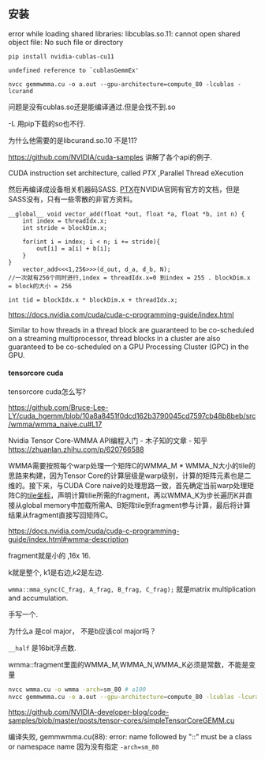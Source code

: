 ## 安装



error while loading shared libraries: libcublas.so.11: cannot open shared object file: No such file or directory

```
pip install nvidia-cublas-cu11

undefined reference to `cublasGemmEx'

nvcc gemmwmma.cu -o a.out --gpu-architecture=compute_80 -lcublas -lcurand 
```

问题是没有cublas.so还是能编译通过.但是会找不到.so

-L 用pip下载的so也不行. 

为什么他需要的是libcurand.so.10 不是11?



https://github.com/NVIDIA/cuda-samples 讲解了各个api的例子. 





 CUDA instruction set architecture, called *PTX* ,Parallel Thread eXecution

然后再编译成设备相关机器码SASS. [PTX](https://link.zhihu.com/?target=https%3A//docs.nvidia.com/cuda/parallel-thread-execution/index.html)在NVIDIA官网有官方的文档，但是SASS没有，只有一些零散的非官方资料。



```
__global__ void vector_add(float *out, float *a, float *b, int n) {
    int index = threadIdx.x; 
    int stride = blockDim.x; 

    for(int i = index; i < n; i += stride){
        out[i] = a[i] + b[i];
    }
}
    vector_add<<<1,256>>>(d_out, d_a, d_b, N);
//一次就有256个同时进行,index = threadIdx.x=0 到index = 255 . blockDim.x = block的大小 = 256

int tid = blockIdx.x * blockDim.x + threadIdx.x;
```



https://docs.nvidia.com/cuda/cuda-c-programming-guide/index.html

Similar to how threads in a thread block are guaranteed to be co-scheduled on a streaming multiprocessor, thread blocks in a cluster are also guaranteed to be co-scheduled on a GPU Processing Cluster (GPC) in the GPU.







####  tensorcore cuda

tensorcore cuda怎么写? 

https://github.com/Bruce-Lee-LY/cuda_hgemm/blob/10a8a8451f0dcd162b3790045cd7597cb48b8beb/src/wmma/wmma_naive.cu#L17

Nvidia Tensor Core-WMMA API编程入门 - 木子知的文章 - 知乎
https://zhuanlan.zhihu.com/p/620766588

WMMA需要按照每个warp处理一个矩阵C的WMMA_M * WMMA_N大小的tile的思路来构建，因为Tensor Core的计算层级是warp级别，计算的矩阵元素也是二维的。接下来，与CUDA Core naive的处理思路一致，首先确定当前warp处理矩阵C的[tile坐标](https://www.zhihu.com/search?q=tile坐标&search_source=Entity&hybrid_search_source=Entity&hybrid_search_extra={"sourceType"%3A"article"%2C"sourceId"%3A"620766588"})，声明计算tilie所需的fragment，再以WMMA_K为步长遍历K并直接从global memory中加载所需A、B矩阵tile到fragment参与计算，最后将计算结果从fragment直接写回矩阵C。

https://docs.nvidia.com/cuda/cuda-c-programming-guide/index.html#wmma-description



fragment就是小的 ,16x 16.

k就是整个, k1是右边,k2是左边. 

  `wmma::mma_sync(C_frag, A_frag, B_frag, C_frag);` 就是matrix multiplication and accumulation.

手写一个.

为什么a 是col major， 不是b应该col major吗？

`__half` 是16bit浮点数. 



wmma::fragment里面的WMMA_M,WMMA_N,WMMA_K必须是常数，不能是变量

```bash
nvcc wmma.cu -o wmma -arch=sm_80 # a100
nvcc gemmwmma.cu -o a.out --gpu-architecture=compute_80 -lcublas -lcurand
```

https://github.com/NVIDIA-developer-blog/code-samples/blob/master/posts/tensor-cores/simpleTensorCoreGEMM.cu



编译失败, gemmwmma.cu(88): error: name followed by "::" must be a class or namespace name 因为没有指定 `-arch=sm_80`



